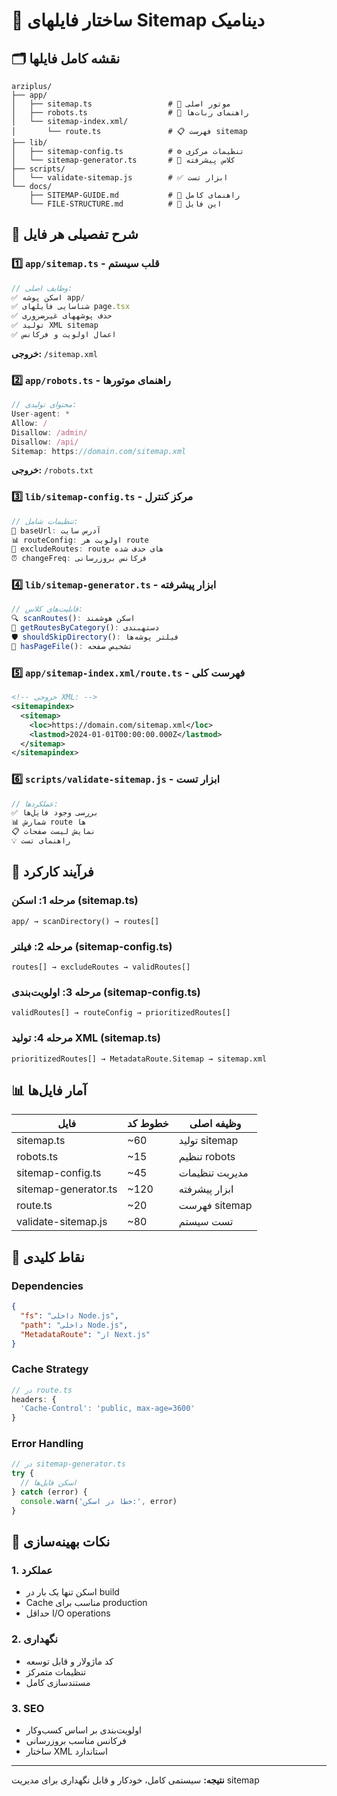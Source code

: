 # 📁 ساختار فایلهای Sitemap دینامیک

## 🗂 نقشه کامل فایلها

```
arziplus/
├── app/
│   ├── sitemap.ts                 # 🎯 موتور اصلی
│   ├── robots.ts                  # 🤖 راهنمای ربات‌ها
│   └── sitemap-index.xml/
│       └── route.ts               # 📋 فهرست sitemap
├── lib/
│   ├── sitemap-config.ts          # ⚙️ تنظیمات مرکزی
│   └── sitemap-generator.ts       # 🔧 کلاس پیشرفته
├── scripts/
│   └── validate-sitemap.js        # ✅ ابزار تست
└── docs/
    ├── SITEMAP-GUIDE.md           # 📖 راهنمای کامل
    └── FILE-STRUCTURE.md          # 📁 این فایل
```

## 📄 شرح تفصیلی هر فایل

### 1️⃣ `app/sitemap.ts` - قلب سیستم
```typescript
// وظایف اصلی:
✅ اسکن پوشه app/
✅ شناسایی فایلهای page.tsx
✅ حذف پوشههای غیرضروری
✅ تولید XML sitemap
✅ اعمال اولویت و فرکانس
```

**خروجی:** `/sitemap.xml`

### 2️⃣ `app/robots.ts` - راهنمای موتورها
```typescript
// محتوای تولیدی:
User-agent: *
Allow: /
Disallow: /admin/
Disallow: /api/
Sitemap: https://domain.com/sitemap.xml
```

**خروجی:** `/robots.txt`

### 3️⃣ `lib/sitemap-config.ts` - مرکز کنترل
```typescript
// تنظیمات شامل:
🎯 baseUrl: آدرس سایت
📊 routeConfig: اولویت هر route
🚫 excludeRoutes: route های حذف شده
⏰ changeFreq: فرکانس بروزرسانی
```

### 4️⃣ `lib/sitemap-generator.ts` - ابزار پیشرفته
```typescript
// قابلیت‌های کلاس:
🔍 scanRoutes(): اسکن هوشمند
📂 getRoutesByCategory(): دستهبندی
🛡️ shouldSkipDirectory(): فیلتر پوشه‌ها
📄 hasPageFile(): تشخیص صفحه
```

### 5️⃣ `app/sitemap-index.xml/route.ts` - فهرست کلی
```xml
<!-- خروجی XML: -->
<sitemapindex>
  <sitemap>
    <loc>https://domain.com/sitemap.xml</loc>
    <lastmod>2024-01-01T00:00:00.000Z</lastmod>
  </sitemap>
</sitemapindex>
```

### 6️⃣ `scripts/validate-sitemap.js` - ابزار تست
```javascript
// عملکردها:
✅ بررسی وجود فایل‌ها
📊 شمارش route ها
📋 نمایش لیست صفحات
💡 راهنمای تست
```

## 🔄 فرآیند کارکرد

### مرحله 1: اسکن (sitemap.ts)
```
app/ → scanDirectory() → routes[]
```

### مرحله 2: فیلتر (sitemap-config.ts)
```
routes[] → excludeRoutes → validRoutes[]
```

### مرحله 3: اولویت‌بندی (sitemap-config.ts)
```
validRoutes[] → routeConfig → prioritizedRoutes[]
```

### مرحله 4: تولید XML (sitemap.ts)
```
prioritizedRoutes[] → MetadataRoute.Sitemap → sitemap.xml
```

## 📊 آمار فایل‌ها

| فایل | خطوط کد | وظیفه اصلی |
|------|---------|------------|
| sitemap.ts | ~60 | تولید sitemap |
| robots.ts | ~15 | تنظیم robots |
| sitemap-config.ts | ~45 | مدیریت تنظیمات |
| sitemap-generator.ts | ~120 | ابزار پیشرفته |
| route.ts | ~20 | فهرست sitemap |
| validate-sitemap.js | ~80 | تست سیستم |

## 🎯 نقاط کلیدی

### Dependencies
```json
{
  "fs": "داخلی Node.js",
  "path": "داخلی Node.js", 
  "MetadataRoute": "از Next.js"
}
```

### Cache Strategy
```typescript
// در route.ts
headers: {
  'Cache-Control': 'public, max-age=3600'
}
```

### Error Handling
```typescript
// در sitemap-generator.ts
try {
  // اسکن فایل‌ها
} catch (error) {
  console.warn('خطا در اسکن:', error)
}
```

## 🚀 نکات بهینه‌سازی

### 1. عملکرد
- اسکن تنها یک بار در build
- Cache مناسب برای production
- حداقل I/O operations

### 2. نگهداری
- کد ماژولار و قابل توسعه
- تنظیمات متمرکز
- مستندسازی کامل

### 3. SEO
- اولویت‌بندی بر اساس کسب‌وکار
- فرکانس مناسب بروزرسانی
- ساختار XML استاندارد

---
**نتیجه:** سیستمی کامل، خودکار و قابل نگهداری برای مدیریت sitemap